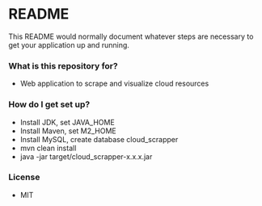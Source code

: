 # README #

This README would normally document whatever steps are necessary to get your application up and running.

### What is this repository for? ###

* Web application to scrape and visualize cloud resources

### How do I get set up? ###

* Install JDK, set JAVA_HOME
* Install Maven, set M2_HOME
* Install MySQL, create database cloud_scrapper
* mvn clean install
* java -jar target/cloud_scrapper-x.x.x.jar


### License ###
* MIT
